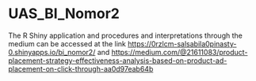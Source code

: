 # UAS_BI_Nomor2
The R Shiny application and procedures and interpretations through the medium can be accessed at the link https://0rzlcm-salsabila0pinasty-0.shinyapps.io/bi_nomor2/ and https://medium.com/@21611083/product-placement-strategy-effectiveness-analysis-based-on-product-ad-placement-on-click-through-aa0d97eab64b
